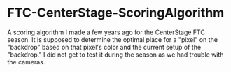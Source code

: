 # FTC-CenterStage-ScoringAlgorithm
A scoring algorithm I made a few years ago for the CenterStage FTC season. It is supposed to determine the optimal place for a "pixel" on the "backdrop" based on that pixel's color and the current setup of the "backdrop." I did not get to test it during the season as we had trouble with the cameras. 
